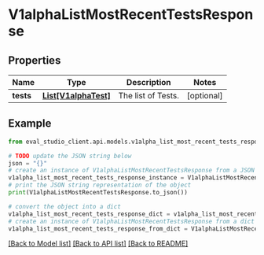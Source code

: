 # V1alphaListMostRecentTestsResponse


## Properties

Name | Type | Description | Notes
------------ | ------------- | ------------- | -------------
**tests** | [**List[V1alphaTest]**](V1alphaTest.md) | The list of Tests. | [optional] 

## Example

```python
from eval_studio_client.api.models.v1alpha_list_most_recent_tests_response import V1alphaListMostRecentTestsResponse

# TODO update the JSON string below
json = "{}"
# create an instance of V1alphaListMostRecentTestsResponse from a JSON string
v1alpha_list_most_recent_tests_response_instance = V1alphaListMostRecentTestsResponse.from_json(json)
# print the JSON string representation of the object
print(V1alphaListMostRecentTestsResponse.to_json())

# convert the object into a dict
v1alpha_list_most_recent_tests_response_dict = v1alpha_list_most_recent_tests_response_instance.to_dict()
# create an instance of V1alphaListMostRecentTestsResponse from a dict
v1alpha_list_most_recent_tests_response_from_dict = V1alphaListMostRecentTestsResponse.from_dict(v1alpha_list_most_recent_tests_response_dict)
```
[[Back to Model list]](../README.md#documentation-for-models) [[Back to API list]](../README.md#documentation-for-api-endpoints) [[Back to README]](../README.md)



